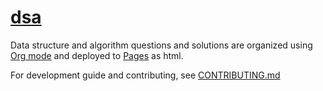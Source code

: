 # [dsa](https://roytangrb.github.io/dsa/)

Data structure and algorithm questions and solutions are organized using [Org mode](https://orgmode.org/org.html) and deployed to [Pages](https://roytangrb.github.io/dsa/) as html.

For development guide and contributing, see [CONTRIBUTING.md](https://github.com/Roytangrb/dsa/blob/master/CONTRIBUTING.md)
